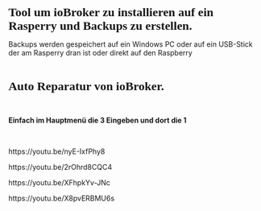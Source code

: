 <p class="text-center"><span style="font-family:'Comic Sans MS', 'Marker Felt', cursive;"><span style="font-size: 18pt;"><strong>Tool um ioBroker zu installieren auf ein Rasperry und Backups zu erstellen.</strong></span></span></p>
<p class="text-center">Backups werden gespeichert auf ein Windows PC oder auf ein USB-Stick der am Rasperry dran ist oder direkt auf den Raspberry</p>
<p class="text-center"><br></p>
<p class="text-center"><strong><span style="font-family: Comic Sans MS, Marker Felt, cursive"><span style="font-size: 18pt">Auto Reparatur von ioBroker. </span></span></strong></p>
<p class="text-center"><br></p>
<p class="text-center"><strong>Einfach im Hauptmenü die 3 Eingeben und dort die 1</strong></p>
<p class="text-center"><br></p>
<p class="text-center">https://youtu.be/nyE-IxfPhy8</p>
<p class="text-center">https://youtu.be/2rOhrd8CQC4</p>
<p class="text-center">https://youtu.be/XFhpkYv-JNc</p>
<p class="text-center">https://youtu.be/X8pvERBMU6s</p>
<p class="text-center"><br></p>
